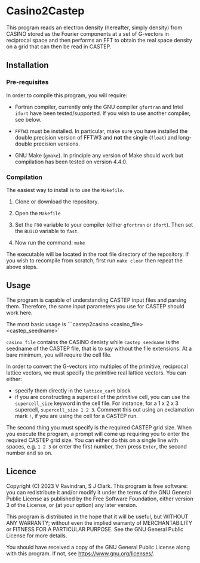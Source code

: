 # Casino2Castep

This program reads an electron density (hereafter, simply density) from CASINO stored
as the Fourier components at a set of G-vectors in reciprocal space
and then performs an FFT to obtain the real space density on a grid that can then be read in CASTEP.

## Installation
### Pre-requisites
In order to compile this program, you will require:
- Fortran compiler, currently only the GNU compiler `gfortran` and Intel `ifort` have been tested/supported.
  If you wish to use another compiler, see below.

- `FFTW3` must be installed. In particular, make sure you have installed the double precision version of FFTW3
   and **not** the single (`float`) and long-double precision versions.

- GNU Make (`gmake`). In principle any version of Make should work but compilation has been tested on version 4.4.0.

### Compilation
The easiest way to install is to use the `Makefile`.

1. Clone or download the repository.

2. Open the `Makefile`

3. Set the `F90` variable to your compiler (either `gfortran` or `ifort`).
   Then set the `BUILD` variable to `fast`.

4. Now run the command:
   ```make```

The executable will be located in the root file directory of the repository. If you wish to recompile from scratch, first run
```make clean```
then repeat the above steps.

## Usage
The program is capable of understanding CASTEP input files and parsing them.
Therefore, the same input parameters you use for CASTEP should work here.

The most basic usage is
```castep2casino <casino_file> <castep_seedname>`

`casino_file` contains the CASINO denisty while `castep_seedname` is the seedname of the CASTEP file, that is to say without the file extensions.
At a bare minimum, you will require the cell file.

In order to convert the G-vectors into multiples of the primitive, reciprocal lattice vectors, we must specify the primitive real lattice vectors.
You can either:
- specify them directly in the `lattice_cart` block
- if you are constructing a supercell of the _primitive_ cell, you can use the `supercell_size` keyword in the cell file. For instance, for a 1 x 2 x 3 supercell,
  `supercell_size 1 2 3`.
  Comment this out using an exclamation mark `!`, if you are using the cell for a CASTEP run.

The second thing you must specify is the required CASTEP grid size. When you execute the program, a prompt will come up requiring you to enter the required CASTEP grid size.
You can either do this on a single line with spaces, e.g.
`1 2 3` or enter the first number, then press `Enter`, the second number and so on.

## Licence
Copyright (C) 2023 V Ravindran, S J Clark.
This program is free software: you can redistribute it and/or modify it under the terms of the GNU General Public License as published by
the Free Software Foundation, either version 3 of the License, or (at your option) any later version.

This program is distributed in the hope that it will be useful, but WITHOUT ANY WARRANTY; without even the implied warranty of MERCHANTABILITY or FITNESS FOR A PARTICULAR PURPOSE.
See the GNU General Public License for more details.

You should have received a copy of the GNU General Public License
along with this program.  If not, see <https://www.gnu.org/licenses/>.
